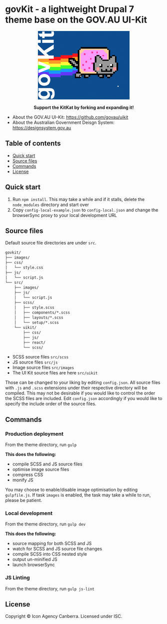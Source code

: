 # govKit - a lightweight Drupal 7 theme base on the GOV.AU UI-Kit

<p align="center"><img src="./screenshot.png" alt="govKit logo"/></p>
<p align="center"><strong>Support the KitKat by forking and expanding it!</strong></p>

* About the GOV.AU UI-Kit: https://github.com/govau/uikit
* About the Australian Government Deisgn System: https://designsystem.gov.au

## Table of contents

- [Quick start](#quick-start)
- [Source files](#source-files)
- [Commands](#commands)
- [License](#license)


## Quick start
1. Run `npm install`. This may take a while and if it stalls, delete the `node_modules` directory and start over
2. Copy `config-local-example.json` to `config-local.json` and change the browserSync proxy to your local development URL

## Source files

Default source file directories are under `src`. 

```text
govkit/
├── images/
├── css/
│   └── style.css
├── js/
│   └── script.js   
└── src/
    ├── images/
    ├── js/
    │   └── script.js  
    ├── scss/    
    │   ├── style.scss   
    │   ├── components/*.scss  
    │   ├── layouts/*.scss
    │   └── setup/*.scss
    └── uikit/
        ├── css/
        ├── js/
        ├── react/
        └── scss/
```

* SCSS source files `src/scss`
* JS source files `src/js`
* Image source files `src/images`
* The UI Kit source files are here `src/uikit`

Those can be changed to your liking by editing `config.json`. All source files with `.js` and `.scss` extensions under their respective directory will be compiled. This may not be desirable if you would like to control the order the SCSS files are included. Edit `config.json` accordingly if you would like to specify the include order of the source files.

## Commands

### Production deployment

From the theme directory, run `gulp`

**This does the following:**
* compile SCSS and JS source files
* optimise image source files
* compress CSS
* monify JS

You may choose to enable/disable image optimisation by editing `gulpfile.js`. If task `images` is enabled, the task may take a while to run, please be patient.

### Local development

From the theme directory, run `gulp dev`

**This does the following:**
* source mapping for both SCSS and JS
* watch for SCSS and JS source file changes
* compile SCSS into CSS nested style
* output un-minified JS
* launch browserSync 

### JS Linting

From the theme directory, run `gulp js-lint`

## License
Copyright &copy; Icon Agency Canberra. Licensed under ISC.